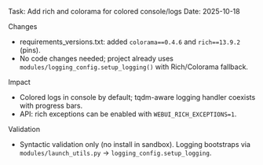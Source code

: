 Task: Add rich and colorama for colored console/logs
Date: 2025-10-18

Changes
- requirements_versions.txt: added `colorama==0.4.6` and `rich==13.9.2` (pins).
- No code changes needed; project already uses `modules/logging_config.setup_logging()` with Rich/Colorama fallback.

Impact
- Colored logs in console by default; tqdm-aware logging handler coexists with progress bars.
- API: rich exceptions can be enabled with `WEBUI_RICH_EXCEPTIONS=1`.

Validation
- Syntactic validation only (no install in sandbox). Logging bootstraps via `modules/launch_utils.py` → `logging_config.setup_logging`.

